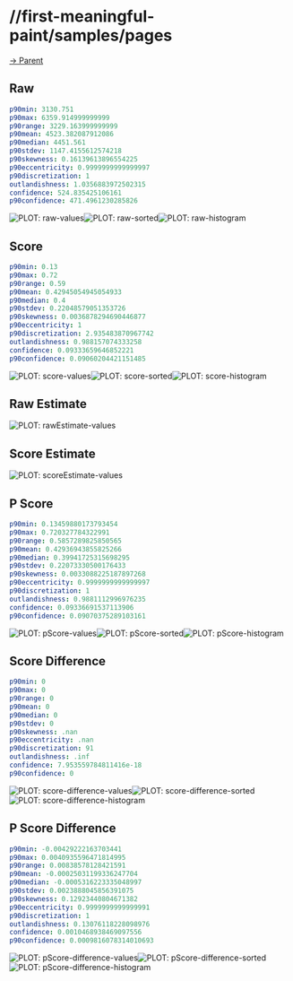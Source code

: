 
# //first-meaningful-paint/samples/pages

[→ Parent](../..)


## Raw


```yaml
p90min: 3130.751
p90max: 6359.914999999999
p90range: 3229.163999999999
p90mean: 4523.382087912086
p90median: 4451.561
p90stdev: 1147.4155612574218
p90skewness: 0.16139613896554225
p90eccentricity: 0.9999999999999997
p90discretization: 1
outlandishness: 1.0356883972502315
confidence: 524.835425106161
p90confidence: 471.4961230285826

```

![PLOT: raw-values](./raw/values.svg)![PLOT: raw-sorted](./raw/sorted.svg)![PLOT: raw-histogram](./raw/histogram.svg)
## Score


```yaml
p90min: 0.13
p90max: 0.72
p90range: 0.59
p90mean: 0.42945054945054933
p90median: 0.4
p90stdev: 0.22048579051353726
p90skewness: 0.0036878294690446877
p90eccentricity: 1
p90discretization: 2.935483870967742
outlandishness: 0.988157074333258
confidence: 0.09333659646852221
p90confidence: 0.09060204421151485

```

![PLOT: score-values](./score/values.svg)![PLOT: score-sorted](./score/sorted.svg)![PLOT: score-histogram](./score/histogram.svg)
## Raw Estimate

![PLOT: rawEstimate-values](./rawEstimate/values.svg)
## Score Estimate

![PLOT: scoreEstimate-values](./scoreEstimate/values.svg)
## P Score


```yaml
p90min: 0.13459880173793454
p90max: 0.720327784322991
p90range: 0.5857289825850565
p90mean: 0.42936943855825266
p90median: 0.39941725315698295
p90stdev: 0.22073330500176433
p90skewness: 0.0033088225187897268
p90eccentricity: 0.9999999999999997
p90discretization: 1
outlandishness: 0.9881112996976235
confidence: 0.09336691537113906
p90confidence: 0.09070375289103161

```

![PLOT: pScore-values](./pScore/values.svg)![PLOT: pScore-sorted](./pScore/sorted.svg)![PLOT: pScore-histogram](./pScore/histogram.svg)
## Score Difference


```yaml
p90min: 0
p90max: 0
p90range: 0
p90mean: 0
p90median: 0
p90stdev: 0
p90skewness: .nan
p90eccentricity: .nan
p90discretization: 91
outlandishness: .inf
confidence: 7.953559784811416e-18
p90confidence: 0

```

![PLOT: score-difference-values](./score-difference/values.svg)![PLOT: score-difference-sorted](./score-difference/sorted.svg)![PLOT: score-difference-histogram](./score-difference/histogram.svg)
## P Score Difference


```yaml
p90min: -0.00429222163703441
p90max: 0.0040935596471814995
p90range: 0.00838578128421591
p90mean: -0.00025031199336247704
p90median: -0.0005316223335048997
p90stdev: 0.0023888045856391075
p90skewness: 0.12923440804671382
p90eccentricity: 0.9999999999999991
p90discretization: 1
outlandishness: 0.13076118228098976
confidence: 0.0010468938469097556
p90confidence: 0.0009816078314010693

```

![PLOT: pScore-difference-values](./pScore-difference/values.svg)![PLOT: pScore-difference-sorted](./pScore-difference/sorted.svg)![PLOT: pScore-difference-histogram](./pScore-difference/histogram.svg)